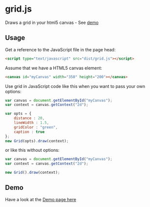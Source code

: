 # grid.js

Draws a grid in your html5 canvas - See <a href="http://enterprisebug.github.io/grid.js/">demo</a>

## Usage

Get a reference to the JavaScript file in the page head:
```html
<script type="text/javascript" src="dist/grid.js"></script>
```

Assume that we have a HTML5 canvas element:
```html
<canvas id="myCanvas" width="350" height="200"></canvas>
```

Use grid in JavaScript code like this when you want to pass your own options:
```javascript
var canvas = document.getElementById("myCanvas");
var context = canvas.getContext("2d");

var opts = {
	distance : 20,
	lineWidth : 1.5,
	gridColor : "green",
	caption : true
};
new Grid(opts).draw(context);
```
or like this without options:
```javascript
var canvas = document.getElementById("myCanvas");
var context = canvas.getContext("2d");

new Grid().draw(context);
```

## Demo
Have a look at the <a href="http://enterprisebug.github.io/grid.js/">Demo page here</a>
